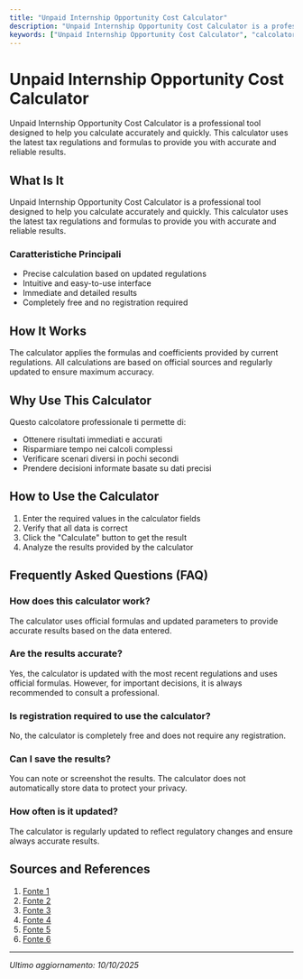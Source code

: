 ```yaml
---
title: "Unpaid Internship Opportunity Cost Calculator"
description: "Unpaid Internship Opportunity Cost Calculator is a professional tool designed to help you calculate accurately and quickly. This calculator uses the latest tax regulations and formulas to provide you with accurate and reliable results."
keywords: ["Unpaid Internship Opportunity Cost Calculator", "calcolatore", "calcolo online"]
---
```


# Unpaid Internship Opportunity Cost Calculator

Unpaid Internship Opportunity Cost Calculator is a professional tool designed to help you calculate accurately and quickly. This calculator uses the latest tax regulations and formulas to provide you with accurate and reliable results.

## What Is It

Unpaid Internship Opportunity Cost Calculator is a professional tool designed to help you calculate accurately and quickly. This calculator uses the latest tax regulations and formulas to provide you with accurate and reliable results.

### Caratteristiche Principali

- Precise calculation based on updated regulations
- Intuitive and easy-to-use interface
- Immediate and detailed results
- Completely free and no registration required

## How It Works

The calculator applies the formulas and coefficients provided by current regulations. All calculations are based on official sources and regularly updated to ensure maximum accuracy.

## Why Use This Calculator

Questo calcolatore professionale ti permette di:

- Ottenere risultati immediati e accurati
- Risparmiare tempo nei calcoli complessi
- Verificare scenari diversi in pochi secondi
- Prendere decisioni informate basate su dati precisi

## How to Use the Calculator

1. Enter the required values in the calculator fields
2. Verify that all data is correct
3. Click the "Calculate" button to get the result
4. Analyze the results provided by the calculator

## Frequently Asked Questions (FAQ)

### How does this calculator work?

The calculator uses official formulas and updated parameters to provide accurate results based on the data entered.

### Are the results accurate?

Yes, the calculator is updated with the most recent regulations and uses official formulas. However, for important decisions, it is always recommended to consult a professional.

### Is registration required to use the calculator?

No, the calculator is completely free and does not require any registration.

### Can I save the results?

You can note or screenshot the results. The calculator does not automatically store data to protect your privacy.

### How often is it updated?

The calculator is regularly updated to reflect regulatory changes and ensure always accurate results.

## Sources and References

1. [Fonte 1](https://thefinancialdiet.com/a-complete-breakdown-of-how-one-unpaid-internship-cost-52498/)
2. [Fonte 2](https://www.around25.com/blog/how-to-calculate-the-actual-value-of-your-internship)
3. [Fonte 3](https://www.suttontrust.com/news-opinion/all-news-opinion/unpaid-internships-watch-your-money-drain-away/)
4. [Fonte 4](https://digital.kenyon.edu/cgi/viewcontent.cgi?article=1029&context=dh_iphs_ss)
5. [Fonte 5](https://aptifyazure.naceweb.org/career-development/internships/how-do-you-determine-scholarship-amounts-for-unpaid-internships/)
6. [Fonte 6](https://www.leavedates.com/articles/unpaid-internships-uk)

---

*Ultimo aggiornamento: 10/10/2025*
